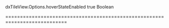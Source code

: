 <!--id-->dxTileView.Options.hoverStateEnabled<!--/id-->
<!--merge--><!--/merge-->
<!--default-->true<!--/default-->
<!--type-->Boolean<!--/type-->
===========================================================================
